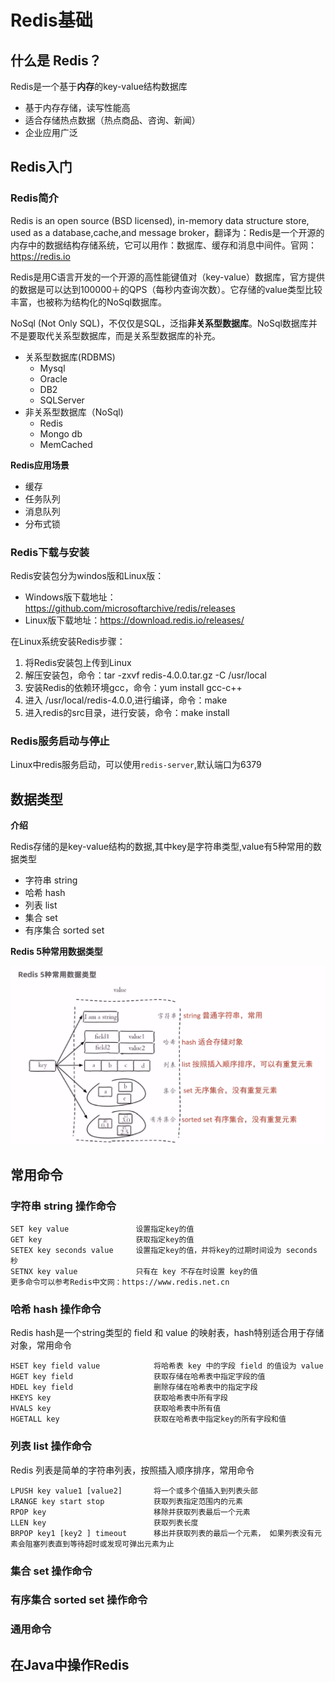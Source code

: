 # Redis基础

## 什么是 Redis？

Redis是一个基于**内存**的key-value结构数据库

- 基于内存存储，读写性能高
- 适合存储热点数据（热点商品、咨询、新闻）
- 企业应用广泛

## Redis入门

### Redis简介

Redis is an open source (BSD licensed), in-memory data structure store, used as a database,cache,and
message broker，翻译为：Redis是一个开源的内存中的数据结构存储系统，它可以用作：数据库、缓存和消息中间件。官网：https://redis.io

Redis是用C语言开发的一个开源的高性能键值对（key-value）数据库，官方提供的数据是可以达到100000＋的QPS（每秒内查询次数）。它存储的value类型比较丰富，也被称为结构化的NoSql数据库。

NoSql (Not Only SQL)，不仅仅是SQL，泛指**非关系型数据库**。NoSql数据库并不是要取代关系型数据库，而是关系型数据库的补充。

- 关系型数据库(RDBMS)
  - Mysql
  - Oracle
  - DB2
  - SQLServer
- 非关系型数据库（NoSql)
  - Redis
  - Mongo db
  - MemCached

**Redis应用场景**

- 缓存
- 任务队列
- 消息队列
- 分布式锁

### Redis下载与安装

Redis安装包分为windos版和Linux版：

- Windows版下载地址：https://github.com/microsoftarchive/redis/releases
- Linux版下载地址：https://download.redis.io/releases/

在Linux系统安装Redis步骤：

1. 将Redis安装包上传到Linux
2. 解压安装包，命令：tar -zxvf redis-4.0.0.tar.gz -C /usr/local
3. 安装Redis的依赖环境gcc，命令：yum install gcc-c++
4. 进入 /usr/local/redis-4.0.0,进行编译，命令：make
5. 进入redis的src目录，进行安装，命令：make install

### Redis服务启动与停止

Linux中redis服务启动，可以使用`redis-server`,默认端口为6379

## 数据类型

**介绍**

Redis存储的是key-value结构的数据,其中key是字符串类型,value有5种常用的数据类型

- 字符串 string
- 哈希 hash
- 列表 list
- 集合 set
- 有序集合 sorted set

**Redis 5种常用数据类型**

![](images/Snipaste_2024-11-03_22-35-04.png)

## 常用命令

### 字符串 string 操作命令

```
SET key value				设置指定key的值
GET key						获取指定key的值
SETEX key seconds value		设置指定key的值，并将key的过期时间设为 seconds 秒
SETNX key value				只有在 key 不存在时设置 key的值
更多命令可以参考Redis中文网：https://www.redis.net.cn
```

### 哈希 hash 操作命令

Redis hash是一个string类型的 field 和 value 的映射表，hash特别适合用于存储对象，常用命令

```
HSET key field value			将哈希表 key 中的字段 field 的值设为 value
HGET key field					获取存储在哈希表中指定字段的值
HDEL key field					删除存储在哈希表中的指定字段
HKEYS key						获取哈希表中所有字段
HVALS key						获取哈希表中所有值
HGETALL key						获取在哈希表中指定key的所有字段和值
```

### 列表 list 操作命令

Redis 列表是简单的字符串列表，按照插入顺序排序，常用命令

```
LPUSH key value1 [value2]		将一个或多个值插入到列表头部
LRANGE key start stop			获取列表指定范围内的元素
RPOP key						移除并获取列表最后一个元素
LLEN key						获取列表长度
BRPOP key1 [key2 ] timeout		移出并获取列表的最后一个元素， 如果列表没有元素会阻塞列表直到等待超时或发现可弹出元素为止
```



### 集合 set 操作命令

### 有序集合 sorted set 操作命令

### 通用命令



## 在Java中操作Redis

